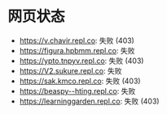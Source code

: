 # 网页状态
- https://v.chavir.repl.co: 失败 (403)
- https://figura.hpbmm.repl.co: 失败
- https://ypto.tnpyv.repl.co: 失败 (403)
- https://V2.sukure.repl.co: 失败
- https://sak.kmco.repl.co: 失败 (403)
- https://beaspy--hting.repl.co: 失败
- https://learninggarden.repl.co: 失败 (403)
